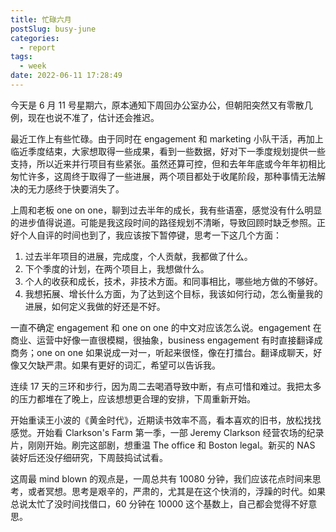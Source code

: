 ```yaml
---
title: 忙碌六月
postSlug: busy-june
categories:
  - report
tags:
  - week
date: 2022-06-11 17:28:49
---
```


今天是 6 月 11 号星期六，原本通知下周回办公室办公，但朝阳突然又有零散几例，现在也说不准了，估计还会推迟。

最近工作上有些忙碌。由于同时在 engagement 和 marketing 小队干活，再加上临近季度结束，大家想取得一些成果，看到一些数据，好对下一季度规划提供一些支持，所以近来并行项目有些紧张。虽然还算可控，但和去年年底或今年年初相比匆忙许多，这周终于取得了一些进展，两个项目都处于收尾阶段，那种事情无法解决的无力感终于快要消失了。

上周和老板 one on one，聊到过去半年的成长，我有些语塞，感觉没有什么明显的进步值得说道。可能是我这段时间的路径规划不清晰，导致回顾时缺乏参照。正好个人自评的时间也到了，我应该按下暂停键，思考一下这几个方面：

1. 过去半年项目的进展，完成度，个人贡献，我都做了什么。
2. 下个季度的计划，在两个项目上，我想做什么。
3. 个人的收获和成长，技术，非技术方面。和同事相比，哪些地方做的不够好。
4. 我想拓展、增长什么方面，为了达到这个目标，我该如何行动，怎么衡量我的进展，如何定义我做的好还是不好。

一直不确定 engagement 和 one on one 的中文对应该怎么说。engagement 在商业、运营中好像一直很模糊，很抽象，business engagement 有时直接翻译成商务；one on one 如果说成一对一，听起来很怪，像在打擂台。翻译成聊天，好像又欠缺严肃。如果有更好的词汇，希望可以告诉我。

连续 17 天的三环和步行，因为周二去喝酒导致中断，有点可惜和难过。我把太多的压力都堆在了晚上，应该想想更合理的安排，下周重新开始。

开始重读王小波的《黄金时代》，近期读书效率不高，看本喜欢的旧书，放松找找感觉。开始看 Clarkson's Farm 第一季，一部 Jeremy Clarkson 经营农场的纪录片，刚刚开始。刷完这部剧，想重温 The office 和 Boston legal。新买的 NAS 装好后还没仔细研究，下周鼓捣试试看。

这周最 mind blown 的观点是，一周总共有 10080 分钟，我们应该花点时间来思考，或者冥想。思考是艰辛的，严肃的，尤其是在这个快消的，浮躁的时代。如果总说太忙了没时间找借口，60 分钟在 10000 这个基数上，自己都会觉得不好意思。
